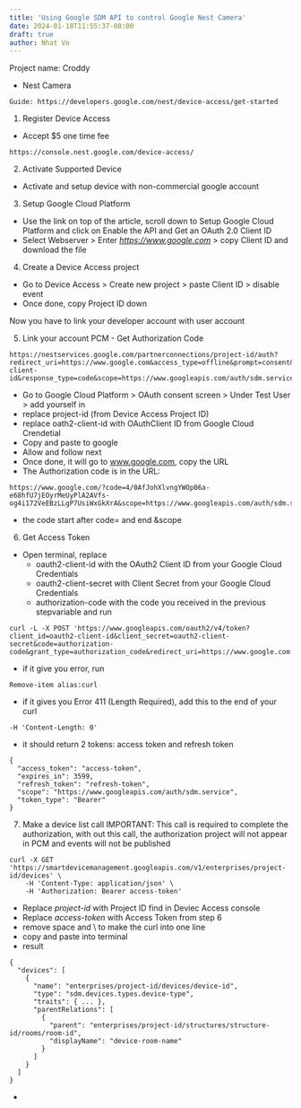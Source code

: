 ```yaml
---
title: 'Using Google SDM API to control Google Nest Camera'
date: 2024-01-18T11:55:37-08:00
draft: true
author: Nhat Vo
---
```


Project name: Croddy 
- Nest Camera
```
Guide: https://developers.google.com/nest/device-access/get-started
```

1. Register Device Access
- Accept $5 one time fee
```
https://console.nest.google.com/device-access/
```

2. Activate Supported Device
- Activate and setup device with non-commercial google account

3. Setup Google Cloud Platform
- Use the link on top of the article, scroll down to Setup Google Cloud Platform and click on Enable the API and Get an OAuth 2.0 Client ID
- Select Webserver > Enter *https://www.google.com* > copy Client ID and download the file

4. Create a Device Access project
- Go to Device Access > Create new project > paste Client ID > disable event
- Once done, copy Project ID down

Now you have to link your developer account with user account

5. Link your account PCM - Get Authorization Code
```
https://nestservices.google.com/partnerconnections/project-id/auth?redirect_uri=https://www.google.com&access_type=offline&prompt=consent&client_id=oauth2-client-id&response_type=code&scope=https://www.googleapis.com/auth/sdm.service
```
- Go to Google Cloud Platform > OAuth consent screen > Under Test User > add yourself in
- replace project-id (from Device Access Project ID)
- replace oath2-client-id with OAuthClient ID from Google Cloud Crendetial
- Copy and paste to google
- Allow and follow next
- Once done, it will go to www.google.com, copy the URL
- The Authorization code is in the URL: 
```
https://www.google.com/?code=4/0AfJohXlvngYWOp06a-e68hfU7jEOyrMeUyPlA2AVfs-og4i172VeEBzLLgP7UsiWxGkXrA&scope=https://www.googleapis.com/auth/sdm.service
```

- the code start after code= and end &scope

6. Get Access Token
- Open terminal, replace
	- oauth2-client-id with the OAuth2 Client ID from your Google Cloud Credentials
	- oauth2-client-secret with  Client Secret from your Google Cloud Credentials
	- authorization-code with the code you received in the previous stepvariable and run 
```
curl -L -X POST 'https://www.googleapis.com/oauth2/v4/token?client_id=oauth2-client-id&client_secret=oauth2-client-secret&code=authorization-code&grant_type=authorization_code&redirect_uri=https://www.google.com'
```

- if it give you error, run
```
Remove-item alias:curl
```

- if it gives you Error 411 (Length Required), add this to the end of your curl
```
-H 'Content-Length: 0'
```

- it should return 2 tokens: access token and refresh token
```
{
  "access_token": "access-token",
  "expires_in": 3599,
  "refresh_token": "refresh-token",
  "scope": "https://www.googleapis.com/auth/sdm.service",
  "token_type": "Bearer"
}
```

7. Make a device list call
IMPORTANT: This call is required to complete the authorization, with out this call, the authorization project will not appear in PCM and events will not be published
```
curl -X GET 'https://smartdevicemanagement.googleapis.com/v1/enterprises/project-id/devices' \
    -H 'Content-Type: application/json' \
    -H 'Authorization: Bearer access-token'
```
- Replace *project-id* with Project ID find in Deviec Access console
- Replace *access-token* with Access Token from step 6
- remove space and \ to make the curl into one line
- copy and paste into terminal
- result
```
{
  "devices": [
    {
      "name": "enterprises/project-id/devices/device-id",
      "type": "sdm.devices.types.device-type",
      "traits": { ... },
      "parentRelations": [
        {
          "parent": "enterprises/project-id/structures/structure-id/rooms/room-id",
          "displayName": "device-room-name"
        }
      ]
    }
  ]
}
```
- 